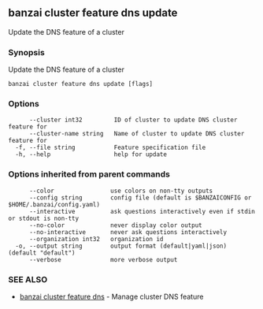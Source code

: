 ## banzai cluster feature dns update

Update the DNS feature of a cluster

### Synopsis

Update the DNS feature of a cluster

```
banzai cluster feature dns update [flags]
```

### Options

```
      --cluster int32         ID of cluster to update DNS cluster feature for
      --cluster-name string   Name of cluster to update DNS cluster feature for
  -f, --file string           Feature specification file
  -h, --help                  help for update
```

### Options inherited from parent commands

```
      --color                use colors on non-tty outputs
      --config string        config file (default is $BANZAICONFIG or $HOME/.banzai/config.yaml)
      --interactive          ask questions interactively even if stdin or stdout is non-tty
      --no-color             never display color output
      --no-interactive       never ask questions interactively
      --organization int32   organization id
  -o, --output string        output format (default|yaml|json) (default "default")
      --verbose              more verbose output
```

### SEE ALSO

* [banzai cluster feature dns](banzai_cluster_feature_dns.md)	 - Manage cluster DNS feature

